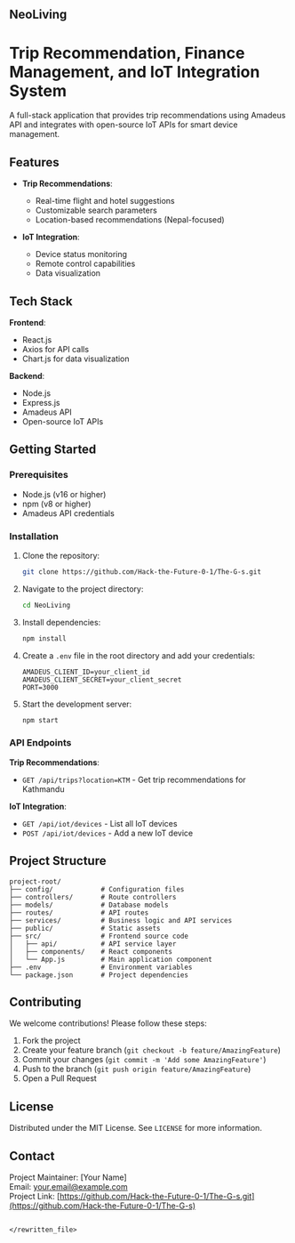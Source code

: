## NeoLiving
# Trip Recommendation, Finance Management,  and IoT Integration System

A full-stack application that provides trip recommendations using Amadeus API and integrates with open-source IoT APIs for smart device management.

## Features

- **Trip Recommendations**:
  - Real-time flight and hotel suggestions
  - Customizable search parameters
  - Location-based recommendations (Nepal-focused)
  
- **IoT Integration**:
  - Device status monitoring
  - Remote control capabilities
  - Data visualization

## Tech Stack

**Frontend**:
- React.js
- Axios for API calls
- Chart.js for data visualization

**Backend**:
- Node.js
- Express.js
- Amadeus API
- Open-source IoT APIs

## Getting Started

### Prerequisites

- Node.js (v16 or higher)
- npm (v8 or higher)
- Amadeus API credentials

### Installation

1. Clone the repository:
   ```bash
   git clone https://github.com/Hack-the-Future-0-1/The-G-s.git
   ```

2. Navigate to the project directory:
   ```bash
   cd NeoLiving
   ```

3. Install dependencies:
   ```bash
   npm install
   ```

4. Create a `.env` file in the root directory and add your credentials:
   ```env
   AMADEUS_CLIENT_ID=your_client_id
   AMADEUS_CLIENT_SECRET=your_client_secret
   PORT=3000
   ```

5. Start the development server:
   ```bash
   npm start
   ```

### API Endpoints

**Trip Recommendations**:
- `GET /api/trips?location=KTM` - Get trip recommendations for Kathmandu

**IoT Integration**:
- `GET /api/iot/devices` - List all IoT devices
- `POST /api/iot/devices` - Add a new IoT device

## Project Structure

```
project-root/
├── config/            # Configuration files
├── controllers/       # Route controllers
├── models/            # Database models
├── routes/            # API routes
├── services/          # Business logic and API services
├── public/            # Static assets
├── src/               # Frontend source code
│   ├── api/           # API service layer
│   ├── components/    # React components
│   └── App.js         # Main application component
├── .env               # Environment variables
└── package.json       # Project dependencies
```

## Contributing

We welcome contributions! Please follow these steps:

1. Fork the project
2. Create your feature branch (`git checkout -b feature/AmazingFeature`)
3. Commit your changes (`git commit -m 'Add some AmazingFeature'`)
4. Push to the branch (`git push origin feature/AmazingFeature`)
5. Open a Pull Request

## License

Distributed under the MIT License. See `LICENSE` for more information.

## Contact

Project Maintainer: [Your Name]  
Email: your.email@example.com  
Project Link: [https://github.com/Hack-the-Future-0-1/The-G-s.git](https://github.com/Hack-the-Future-0-1/The-G-s)
```

</rewritten_file>
